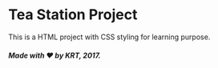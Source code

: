 # Tea Station Project

This is a HTML project with CSS styling for learning purpose.

##### Made with &hearts; by KRT, 2017.
